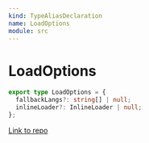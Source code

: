 ```yaml
---
kind: TypeAliasDeclaration
name: LoadOptions
module: src
---
```


# LoadOptions

```ts
export type LoadOptions = {
  fallbackLangs?: string[] | null;
  inlineLoader?: InlineLoader | null;
};
```

[Link to repo](https://github.com/ngneat/transloco/blob/master/projects/ngneat/transloco/src/lib/types.ts#L34-L34)
